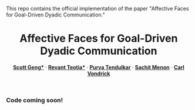 This repo contains the official implementation of the paper "Affective Faces for Goal-Driven Dyadic Communication."


<p align="center">
  <h1 align="center">Affective Faces for Goal-Driven Dyadic Communication</h1>
  <p align="center">
    <a href="https://www.scottgeng.com/"><strong>Scott Geng*</strong></a>
    ·
    <a href="https://revantteotia.github.io/"><strong>Revant Teotia*</strong></a>
    ·
    <a href="https://purvaten.github.io/"><strong>Purva Tendulkar</strong></a>
    ·
    <a href="https://sachit-menon.github.io/"><strong>Sachit Menon</strong></a>
    ·
    <a href="http://www.cs.columbia.edu/~vondrick/"><strong>Carl Vondrick</strong></a>
</p>

<br><h3>Code coming soon!</h3>
